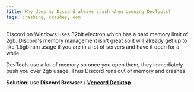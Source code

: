 ```yaml
---
title: Why does my Discord always crash when opening DevTools?
tags: crashing, crashes, oom
---
```


Discord on Windows uses 32bit electron which has a hard memory limit of 2gb. Discord's memory management isn't great so it will already get up to like 1.5gb ram usage if you are in a lot of servers and have it open for a while

DevTools use a lot of memory so once you open them, they immediately push you over 2gb usage. Thus Discord runs out of memory and crashes

**Solution**: use **Discord Browser** / **[Vencord Desktop](https://github.com/Vencord/Vesktop)** 
